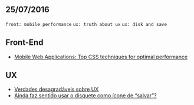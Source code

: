 25/07/2016
----------

`front: mobile performance` `ux: truth about ux` `ux: disk and save`

## Front-End

- [Mobile Web Applications: Top CSS techniques for optimal performance](https://medium.com/outsystems-experts/mobile-web-applications-top-css-techniques-for-optimal-performance-b66e3111c733#.tc24t47kn)

## UX

- [Verdades desagradáveis sobre UX](http://arquiteturadeinformacao.com/user-experience/verdades-desagradaveis-sobre-ux/)
- [Ainda faz sentido usar o disquete como ícone de “salvar”?](http://arquiteturadeinformacao.com/design-de-interacao/ainda-faz-sentido-usar-o-disquete-como-icone-de-salvar/)
